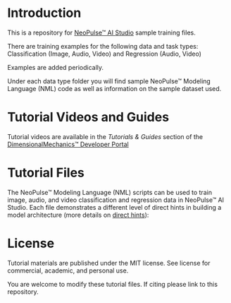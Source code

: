# Introduction
This is a repository for [NeoPulse™ AI Studio](https://aws.amazon.com/marketplace/pp/B074NDG36S/ref=vdr_rf) sample training files.

There are training examples for the following data and task types: Classification (Image, Audio, Video) and Regression (Audio, Video)

Examples are added periodically.

Under each data type folder you will find sample NeoPulse™ Modeling Language (NML) code as well as information on the sample dataset used.

# Tutorial Videos and Guides
Tutorial videos are available in the *Tutorials & Guides* section of the [DimensionalMechanics™ Developer Portal](https://dimensionalmechanics.com/ai-developer-portal)

# Tutorial Files
The NeoPulse™ Modeling Language (NML) scripts can be used to train image, audio, and video classification and regression data in NeoPulse™ AI Studio. Each file demonstrates a different level of direct hints in building a model architecture (more details on [direct hints](https://docs.neopulse.ai/NML-Oracle-direct/)):

# License
Tutorial materials are published under the MIT license. See license for commercial, academic, and personal use.

You are welcome to modify these tutorial files. If citing please link to this repository.

